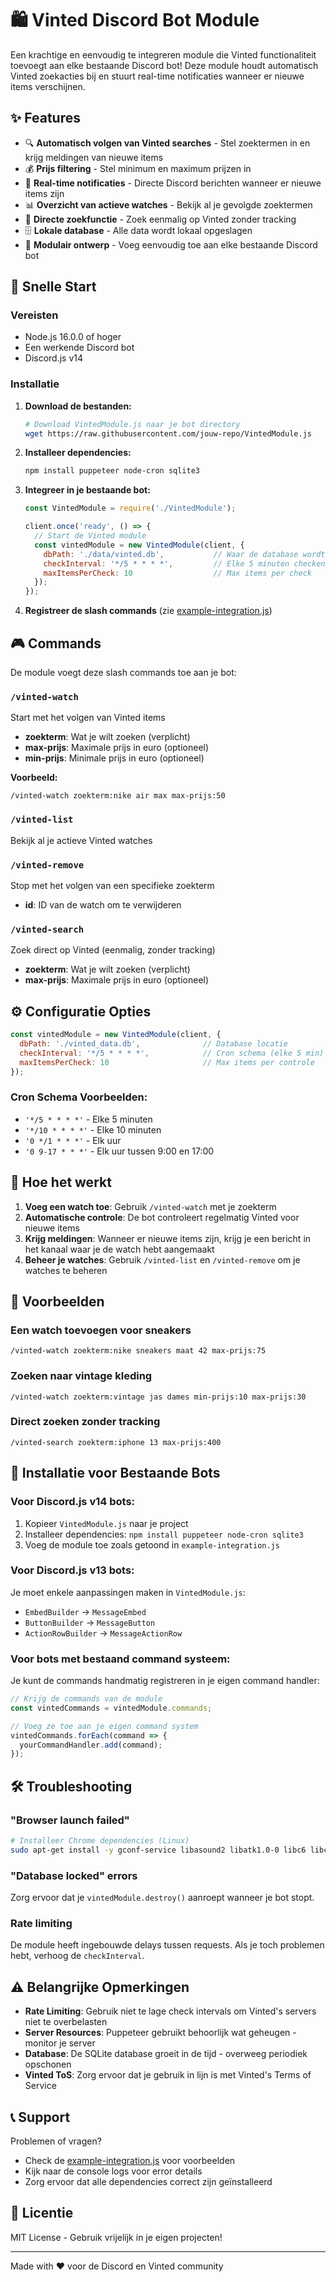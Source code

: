 # 🛍️ Vinted Discord Bot Module

Een krachtige en eenvoudig te integreren module die Vinted functionaliteit toevoegt aan elke bestaande Discord bot! Deze module houdt automatisch Vinted zoekacties bij en stuurt real-time notificaties wanneer er nieuwe items verschijnen.

## ✨ Features

- 🔍 **Automatisch volgen van Vinted searches** - Stel zoektermen in en krijg meldingen van nieuwe items
- 💰 **Prijs filtering** - Stel minimum en maximum prijzen in
- 🔔 **Real-time notificaties** - Directe Discord berichten wanneer er nieuwe items zijn
- 📊 **Overzicht van actieve watches** - Bekijk al je gevolgde zoektermen
- 🎯 **Directe zoekfunctie** - Zoek eenmalig op Vinted zonder tracking
- 🗄️ **Lokale database** - Alle data wordt lokaal opgeslagen
- 🤖 **Modulair ontwerp** - Voeg eenvoudig toe aan elke bestaande Discord bot

## 🚀 Snelle Start

### Vereisten
- Node.js 16.0.0 of hoger
- Een werkende Discord bot
- Discord.js v14

### Installatie

1. **Download de bestanden:**
   ```bash
   # Download VintedModule.js naar je bot directory
   wget https://raw.githubusercontent.com/jouw-repo/VintedModule.js
   ```

2. **Installeer dependencies:**
   ```bash
   npm install puppeteer node-cron sqlite3
   ```

3. **Integreer in je bestaande bot:**
   ```javascript
   const VintedModule = require('./VintedModule');
   
   client.once('ready', () => {
     // Start de Vinted module
     const vintedModule = new VintedModule(client, {
       dbPath: './data/vinted.db',           // Waar de database wordt opgeslagen
       checkInterval: '*/5 * * * *',         // Elke 5 minuten checken
       maxItemsPerCheck: 10                  // Max items per check
     });
   });
   ```

4. **Registreer de slash commands** (zie [example-integration.js](./example-integration.js))

## 🎮 Commands

De module voegt deze slash commands toe aan je bot:

### `/vinted-watch`
Start met het volgen van Vinted items
- **zoekterm**: Wat je wilt zoeken (verplicht)
- **max-prijs**: Maximale prijs in euro (optioneel)
- **min-prijs**: Minimale prijs in euro (optioneel)

**Voorbeeld:**
```
/vinted-watch zoekterm:nike air max max-prijs:50
```

### `/vinted-list`
Bekijk al je actieve Vinted watches

### `/vinted-remove`
Stop met het volgen van een specifieke zoekterm
- **id**: ID van de watch om te verwijderen

### `/vinted-search`
Zoek direct op Vinted (eenmalig, zonder tracking)
- **zoekterm**: Wat je wilt zoeken (verplicht)
- **max-prijs**: Maximale prijs in euro (optioneel)

## ⚙️ Configuratie Opties

```javascript
const vintedModule = new VintedModule(client, {
  dbPath: './vinted_data.db',              // Database locatie
  checkInterval: '*/5 * * * *',            // Cron schema (elke 5 min)
  maxItemsPerCheck: 10                     // Max items per controle
});
```

### Cron Schema Voorbeelden:
- `'*/5 * * * *'` - Elke 5 minuten
- `'*/10 * * * *'` - Elke 10 minuten
- `'0 */1 * * *'` - Elk uur
- `'0 9-17 * * *'` - Elk uur tussen 9:00 en 17:00

## 📱 Hoe het werkt

1. **Voeg een watch toe**: Gebruik `/vinted-watch` met je zoekterm
2. **Automatische controle**: De bot controleert regelmatig Vinted voor nieuwe items
3. **Krijg meldingen**: Wanneer er nieuwe items zijn, krijg je een bericht in het kanaal waar je de watch hebt aangemaakt
4. **Beheer je watches**: Gebruik `/vinted-list` en `/vinted-remove` om je watches te beheren

## 🎯 Voorbeelden

### Een watch toevoegen voor sneakers
```
/vinted-watch zoekterm:nike sneakers maat 42 max-prijs:75
```

### Zoeken naar vintage kleding
```
/vinted-watch zoekterm:vintage jas dames min-prijs:10 max-prijs:30
```

### Direct zoeken zonder tracking
```
/vinted-search zoekterm:iphone 13 max-prijs:400
```

## 🔧 Installatie voor Bestaande Bots

### Voor Discord.js v14 bots:
1. Kopieer `VintedModule.js` naar je project
2. Installeer dependencies: `npm install puppeteer node-cron sqlite3`
3. Voeg de module toe zoals getoond in `example-integration.js`

### Voor Discord.js v13 bots:
Je moet enkele aanpassingen maken in `VintedModule.js`:
- `EmbedBuilder` → `MessageEmbed`
- `ButtonBuilder` → `MessageButton`
- `ActionRowBuilder` → `MessageActionRow`

### Voor bots met bestaand command systeem:
Je kunt de commands handmatig registreren in je eigen command handler:
```javascript
// Krijg de commands van de module
const vintedCommands = vintedModule.commands;

// Voeg ze toe aan je eigen command system
vintedCommands.forEach(command => {
  yourCommandHandler.add(command);
});
```

## 🛠️ Troubleshooting

### "Browser launch failed"
```bash
# Installeer Chrome dependencies (Linux)
sudo apt-get install -y gconf-service libasound2 libatk1.0-0 libc6 libcairo2 libcups2 libdbus-1-3 libexpat1 libfontconfig1 libgcc1 libgconf-2-4 libgdk-pixbuf2.0-0 libglib2.0-0 libgtk-3-0 libnspr4 libpango-1.0-0 libpangocairo-1.0-0 libstdc++6 libx11-6 libx11-xcb1 libxcb1 libxcomposite1 libxcursor1 libxdamage1 libxext6 libxfixes3 libxi6 libxrandr2 libxrender1 libxss1 libxtst6 ca-certificates fonts-liberation libappindicator1 libnss3 lsb-release xdg-utils wget
```

### "Database locked" errors
Zorg ervoor dat je `vintedModule.destroy()` aanroept wanneer je bot stopt.

### Rate limiting
De module heeft ingebouwde delays tussen requests. Als je toch problemen hebt, verhoog de `checkInterval`.

## ⚠️ Belangrijke Opmerkingen

- **Rate Limiting**: Gebruik niet te lage check intervals om Vinted's servers niet te overbelasten
- **Server Resources**: Puppeteer gebruikt behoorlijk wat geheugen - monitor je server
- **Database**: De SQLite database groeit in de tijd - overweeg periodiek opschonen
- **Vinted ToS**: Zorg ervoor dat je gebruik in lijn is met Vinted's Terms of Service

## 📞 Support

Problemen of vragen? 
- Check de [example-integration.js](./example-integration.js) voor voorbeelden
- Kijk naar de console logs voor error details
- Zorg ervoor dat alle dependencies correct zijn geïnstalleerd

## 📄 Licentie

MIT License - Gebruik vrijelijk in je eigen projecten!

---

Made with ❤️ voor de Discord en Vinted community